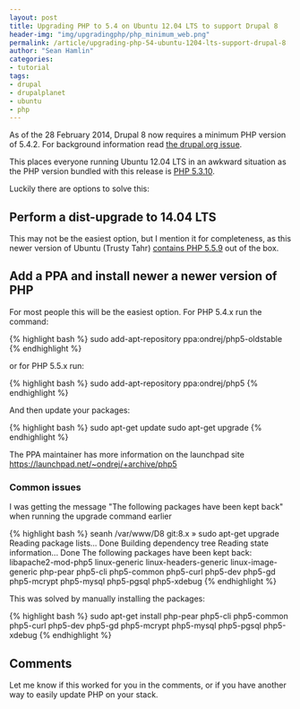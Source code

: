 ```yaml
---
layout: post
title: Upgrading PHP to 5.4 on Ubuntu 12.04 LTS to support Drupal 8
header-img: "img/upgradingphp/php_minimum_web.png"
permalink: /article/upgrading-php-54-ubuntu-1204-lts-support-drupal-8
author: "Sean Hamlin"
categories:
- tutorial
tags:
- drupal
- drupalplanet
- ubuntu
- php
---
```



As of the 28 February 2014, Drupal 8 now requires a minimum PHP version of 5.4.2. For background information read [the drupal.org issue](https://drupal.org/node/1498574).

This places everyone running Ubuntu 12.04 LTS in an awkward situation as the PHP version bundled with this release is [PHP 5.3.10](https://launchpad.net/ubuntu/precise/+source/php5).

Luckily there are options to solve this:

## Perform a dist-upgrade to 14.04 LTS ##

This may not be the easiest option, but I mention it for completeness, as this newer version of Ubuntu (Trusty Tahr) [contains PHP 5.5.9](https://launchpad.net/ubuntu/trusty/+source/php5) out of the box.

## Add a PPA and install newer a newer version of PHP ##

For most people this will be the easiest option. For PHP 5.4.x run the command:

{% highlight bash %}
sudo add-apt-repository ppa:ondrej/php5-oldstable
{% endhighlight %}

or for PHP 5.5.x run:

{% highlight bash %}
sudo add-apt-repository ppa:ondrej/php5
{% endhighlight %}

And then update your packages:

{% highlight bash %}
sudo apt-get update
sudo apt-get upgrade
{% endhighlight %}

The PPA maintainer has more information on the launchpad site https://launchpad.net/~ondrej/+archive/php5

### Common issues ###

I was getting the message "The following packages have been kept back" when running the upgrade command earlier

{% highlight bash %}
seanh /var/www/D8 git:8.x » sudo apt-get upgrade
Reading package lists... Done
Building dependency tree
Reading state information... Done
The following packages have been kept back:
  libapache2-mod-php5 linux-generic linux-headers-generic linux-image-generic php-pear php5-cli php5-common php5-curl php5-dev php5-gd php5-mcrypt php5-mysql php5-pgsql php5-xdebug
{% endhighlight %}

This was solved by manually installing the packages:

{% highlight bash %}
sudo apt-get install php-pear php5-cli php5-common php5-curl php5-dev php5-gd php5-mcrypt php5-mysql php5-pgsql php5-xdebug
{% endhighlight %}

## Comments ##

Let me know if this worked for you in the comments, or if you have another way to easily update PHP on your stack.